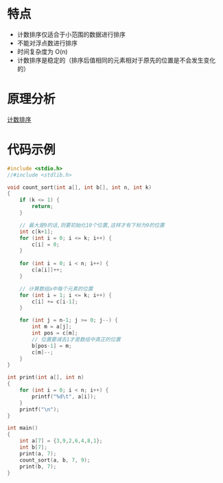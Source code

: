 # 特点
- 计数排序仅适合于小范围的数据进行排序
- 不能对浮点数进行排序
- 时间复杂度为 O(n)
- 计数排序是稳定的（排序后值相同的元素相对于原先的位置是不会发生变化的）

# 原理分析
[计数排序](https://www.cnblogs.com/developerY/p/3166462.html)
# 代码示例


```c
#include <stdio.h>
//#include <stdlib.h>

void count_sort(int a[], int b[], int n, int k)
{
    if (k <= 1) {
        return;
    }

    // 最大是9的话,则要初始化10个位置,这样才有下标为9的位置
    int c[k+1];
    for (int i = 0; i <= k; i++) {
        c[i] = 0;
    }
    
    for (int i = 0; i < n; i++) {
        c[a[i]]++;
    }

    // 计算数组a中每个元素的位置
    for (int i = 1; i <= k; i++) {
        c[i] += c[i-1];
    }

    for (int j = n-1; j >= 0; j--) {
        int m = a[j];
        int pos = c[m];
        // 位置要减去1才是数组中真正的位置 
        b[pos-1] = m;
        c[m]--;
    }
}

int print(int a[], int n)
{
    for (int i = 0; i < n; i++) {
        printf("%d\t", a[i]);
    }
    printf("\n");
}

int main()
{
    int a[7] = {3,9,2,6,4,8,1};
    int b[7];
    print(a, 7);
    count_sort(a, b, 7, 9);
    print(b, 7);
}

```

